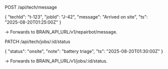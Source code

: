 POST /api/tech/message

{
  "techId": "t-123",
  "jobId": "J-42",
  "message": "Arrived on site",
  "ts": "2025-08-20T01:25:00Z"
}

→ Forwards to BRAIN_API_URL/v1/repairbot/message.

PATCH /api/tech/jobs/:id/status

{ "status": "onsite", "note": "battery triage", "ts": "2025-08-20T01:30:00Z" }

→ Forwards to BRAIN_API_URL/v1/jobs/:id/status.
